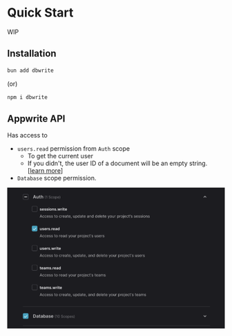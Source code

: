 # Quick Start

WIP

## Installation

```bash
bun add dbwrite
```

(or)

```bash
npm i dbwrite
```

## Appwrite API

Has access to

- `users.read` permission from `Auth` scope
  - To get the current user
  - If you didn't, the user ID of a document will be an empty string. [[learn more](/)]
- `Database` scope permission.

![Appwrite API checklist](./images/quick-start/api-checklist.png)
